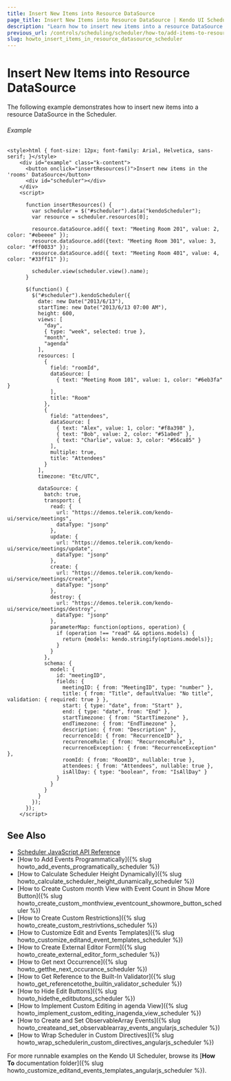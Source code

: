 ```yaml
---
title: Insert New Items into Resource DataSource
page_title: Insert New Items into Resource DataSource | Kendo UI Scheduler
description: "Learn how to insert new items into a resource DataSource in a Kendo UI Scheduler widget."
previous_url: /controls/scheduling/scheduler/how-to/add-items-to-resource-datasource
slug: howto_insert_items_in_resource_datasource_scheduler
---
```


# Insert New Items into Resource DataSource

The following example demonstrates how to insert new items into a resource DataSource in the Scheduler.

###### Example

```dojo
<style>html { font-size: 12px; font-family: Arial, Helvetica, sans-serif; }</style>
    <div id="example" class="k-content">
      <button onclick="insertResources()">Insert new items in the 'rooms' DataSource</button>
      <div id="scheduler"></div>
    </div>
    <script>

      function insertResources() {
        var scheduler = $("#scheduler").data("kendoScheduler");
        var resource = scheduler.resources[0];

        resource.dataSource.add({ text: "Meeting Room 201", value: 2, color: "#ebeeee" });
        resource.dataSource.add({text: "Meeting Room 301", value: 3, color: "#ff0033" });
        resource.dataSource.add({ text: "Meeting Room 401", value: 4, color: "#33ff11" });

        scheduler.view(scheduler.view().name);
      }

      $(function() {
        $("#scheduler").kendoScheduler({
          date: new Date("2013/6/13"),
          startTime: new Date("2013/6/13 07:00 AM"),
          height: 600,
          views: [
            "day",
            { type: "week", selected: true },
            "month",
            "agenda"
          ],
          resources: [
            {
              field: "roomId",
              dataSource: [
                { text: "Meeting Room 101", value: 1, color: "#6eb3fa" }
              ],
              title: "Room"
            },
            {
              field: "attendees",
              dataSource: [
                { text: "Alex", value: 1, color: "#f8a398" },
                { text: "Bob", value: 2, color: "#51a0ed" },
                { text: "Charlie", value: 3, color: "#56ca85" }
              ],
              multiple: true,
              title: "Attendees"
            }
          ],
          timezone: "Etc/UTC",

          dataSource: {
            batch: true,
            transport: {
              read: {
                url: "https://demos.telerik.com/kendo-ui/service/meetings",
                dataType: "jsonp"
              },
              update: {
                url: "https://demos.telerik.com/kendo-ui/service/meetings/update",
                dataType: "jsonp"
              },
              create: {
                url: "https://demos.telerik.com/kendo-ui/service/meetings/create",
                dataType: "jsonp"
              },
              destroy: {
                url: "https://demos.telerik.com/kendo-ui/service/meetings/destroy",
                dataType: "jsonp"
              },
              parameterMap: function(options, operation) {
                if (operation !== "read" && options.models) {
                  return {models: kendo.stringify(options.models)};
                }
              }
            },
            schema: {
              model: {
                id: "meetingID",
                fields: {
                  meetingID: { from: "MeetingID", type: "number" },
                  title: { from: "Title", defaultValue: "No title", validation: { required: true } },
                  start: { type: "date", from: "Start" },
                  end: { type: "date", from: "End" },
                  startTimezone: { from: "StartTimezone" },
                  endTimezone: { from: "EndTimezone" },
                  description: { from: "Description" },
                  recurrenceId: { from: "RecurrenceID" },
                  recurrenceRule: { from: "RecurrenceRule" },
                  recurrenceException: { from: "RecurrenceException" },
                  roomId: { from: "RoomID", nullable: true },
                  attendees: { from: "Attendees", nullable: true },
                  isAllDay: { type: "boolean", from: "IsAllDay" }
                }
              }
            }
          }
        });
      });
    </script>
```

## See Also

* [Scheduler JavaScript API Reference](/api/javascript/ui/scheduler)
* [How to Add Events Programmatically]({% slug howto_add_events_programatically_scheduler %})
* [How to Calculate Scheduler Height Dynamically]({% slug howto_calculate_scheduler_height_dunamically_scheduler %})
* [How to Create Custom month View with Event Count in Show More Button]({% slug howto_create_custom_monthview_eventcount_showmore_button_scheduler %})
* [How to Create Custom Restrictions]({% slug howto_create_custom_restrivtions_scheduler %})
* [How to Customize Edit and Events Templates]({% slug howto_customize_editand_event_templates_scheduler %})
* [How to Create External Editor Form]({% slug howto_create_external_editor_form_scheduler %})
* [How to Get next Occurrence]({% slug howto_getthe_next_occurance_scheduler %})
* [How to Get Reference to the Built-In Validator]({% slug howto_get_referencetothe_builtin_validator_scheduler %})
* [How to Hide Edit Buttons]({% slug howto_hidethe_editbutons_scheduler %})
* [How to Implement Custom Editing in agenda View]({% slug howto_implement_custom_editing_inagenda_view_scheduler %})
* [How to Create and Set ObservableArray Events]({% slug howto_createand_set_observablearray_events_angularjs_scheduler %})
* [How to Wrap Scheduler in Custom Directives]({% slug howto_wrap_schedulerin_custom_directives_angularjs_scheduler %})

For more runnable examples on the Kendo UI Scheduler, browse its [**How To** documentation folder]({% slug howto_customize_editand_events_templates_angularjs_scheduler %}).
